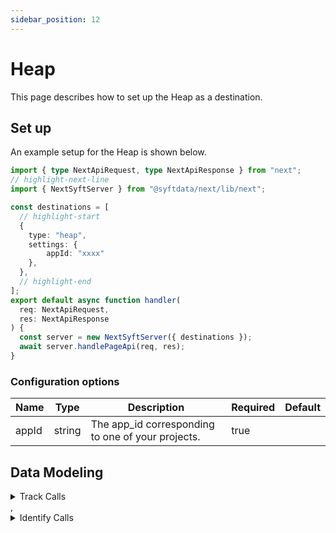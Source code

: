 ```yaml
---
sidebar_position: 12
---
```

# Heap

This page describes how to set up the Heap as a destination.

## Set up
An example setup for the Heap is shown below.

```ts title="src/pages/api/syft.ts"
import { type NextApiRequest, type NextApiResponse } from "next";
// highlight-next-line
import { NextSyftServer } from "@syftdata/next/lib/next";

const destinations = [
  // highlight-start
  {
    type: "heap",
    settings: {
        appId: "xxxx"
    },
  },
  // highlight-end
];
export default async function handler(
  req: NextApiRequest,
  res: NextApiResponse
) {
  const server = new NextSyftServer({ destinations });
  await server.handlePageApi(req, res);
}
```

### Configuration options

| Name                 | Type           | Description     | Required | Default         |
| -------------------- | -------------- | --------------- | -------- | --------------- |
| appId | string | The app_id corresponding to one of your projects. | true |  | 


## Data Modeling
<details>
<summary>Track Calls</summary>

#### Track Event
Send an event to Heap.

#### Matched events
type = "track" or type = "page" or type = "screen"

#### Data Mapping
| Name                 | Type          | Description     | Default   |
| -------------------- | -------------- | -------------- | --------- |
| message_id | string | Unique event ID generated by Segment. | (<br/>  "@path": "$.messageId"<br/>) |
| anonymous_id | string | The generated anonymous ID for the user. | (<br/>  "@path": "$.anonymousId"<br/>) |
| event | string | Name of the user action. This only exists on track events. Limited to 1024 characters. | (<br/>  "@path": "$.event"<br/>) |
| properties | object | An object with key-value properties you want associated with the event. Each key and property must either be a number or string with fewer than 1024 characters. | (<br/>  "@path": "$.properties"<br/>) |
| timestamp | datetime | Defaults to the current time if not provided. | (<br/>  "@path": "$.timestamp"<br/>) |
| type | string | The type of call. Can be track, page, or screen. | (<br/>  "@path": "$.type"<br/>) |
| name | string | The name of the page or screen being viewed. This only exists for page and screen events. | (<br/>  "@path": "$.name"<br/>) |
| traits | object | An object with key-value properties you want associated with the user. Each property must either be a number or string with fewer than 1024 characters. | (<br/>  "@path": "$.context.traits"<br/>) |
</details>
,<details>
<summary>Identify Calls</summary>

#### Identify User
Set the user ID for a particular device ID or update user properties.

#### Matched events
type = "identify"

#### Data Mapping
| Name                 | Type          | Description     | Default   |
| -------------------- | -------------- | -------------- | --------- |
| user_id | string | REQUIRED: A string that uniquely identifies a user, such as an email, handle, or username. This means no two users in one environment may share the same identity. More on identify: https://developers.heap.io/docs/using-identify | (<br/>  "@path": "$.userId"<br/>) |
| anonymous_id | string | The generated anonymous ID for the user. | (<br/>  "@path": "$.anonymousId"<br/>) |
| traits | object | An object with key-value properties you want associated with the user. Each key and property must either be a number or string with fewer than 1024 characters. | (<br/>  "@path": "$.traits"<br/>) |
</details>


